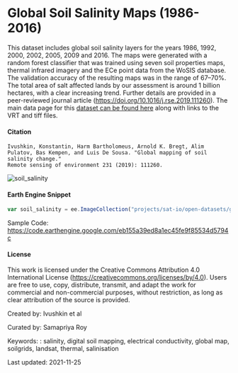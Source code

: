 # Global Soil Salinity Maps (1986-2016)

This dataset includes global soil salinity layers for the years 1986, 1992, 2000, 2002, 2005, 2009 and 2016. The maps were generated with a random forest classifier that was trained using seven soil properties maps, thermal infrared imagery and the ECe point data from the WoSIS database. The validation accuracy of the resulting maps was in the range of 67–70%. The total area of salt affected lands by our assessment is around 1 billion hectares, with a clear increasing trend. Further details are provided in a peer-reviewed journal article (https://doi.org/10.1016/j.rse.2019.111260). The main data page for this [dataset can be found here](https://data.isric.org/geonetwork/srv/eng/catalog.search;jsessionid=9251411A3E92851C12FAA0C06EB6745F#/metadata/c59d0162-a258-4210-af80-777d7929c512) along with links to the VRT and tiff files.


#### Citation

```
Ivushkin, Konstantin, Harm Bartholomeus, Arnold K. Bregt, Alim Pulatov, Bas Kempen, and Luis De Sousa. "Global mapping of soil salinity change."
Remote sensing of environment 231 (2019): 111260.
```

![soil_salinity](https://user-images.githubusercontent.com/6677629/145707831-e5e9fbd3-c9e5-4581-a5f8-bd31395781c0.gif)

#### Earth Engine Snippet

```js
var soil_salinity = ee.ImageCollection("projects/sat-io/open-datasets/global_soil_salinity");
```

Sample Code: https://code.earthengine.google.com/eb155a39ed8a1ec45fe9f85534d5794c

#### License

This work is licensed under the Creative Commons Attribution 4.0 International License (https://creativecommons.org/licenses/by/4.0). Users are free to use, copy, distribute, transmit, and adapt the work for commercial and non-commercial purposes, without restriction, as long as clear attribution of the source is provided.

Created by: Ivushkin et al

Curated by: Samapriya Roy

Keywords: : salinity, digital soil mapping, electrical conductivity, global map, soilgrids, landsat, thermal, salinisation

Last updated: 2021-11-25
